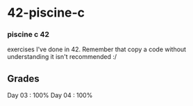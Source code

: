 # 42-piscine-c

### piscine c 42

exercises I've done in 42. Remember that copy a code without understanding it isn't recommended :/ 

## Grades

Day 03 : 100%
Day 04 : 100%